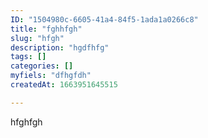 ```yaml
---
ID: "1504980c-6605-41a4-84f5-1ada1a0266c8"
title: "fghhfgh"
slug: "hfgh"
description: "hgdfhfg"
tags: []
categories: []
myfiels: "dfhgfdh"
createdAt: 1663951645515

---
```

hfghfgh
